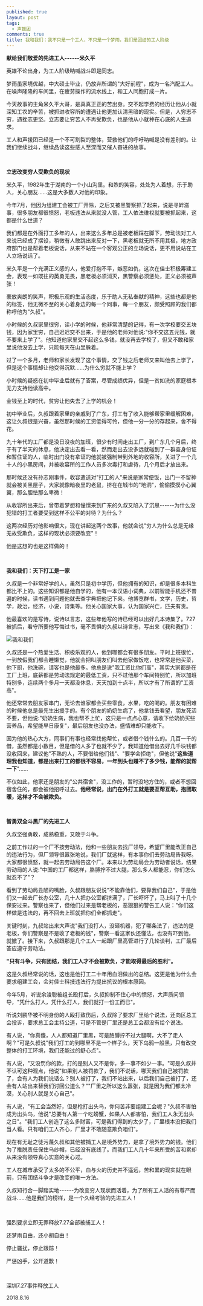 ```yaml
---
published: true
layout: post
tags:
  - 声援团
comments: true
title: 我和我们：我不只是一个工人，不只是一个梦雨，我们是团结的工人阶级
---
```


**献给我们敬爱的先进工人------米久平**
      

英雄不论出身，为工人阶级呐喊战斗即是同志。

梦雨虽家境优越，中大硕士毕业，仍放弃所谓的"大好前程"，成为一名汽配工人。在噪声隆隆的车间里，在疲劳操作的流水线上，和工人同胞打成一片。

今天故事的主角米久平大哥，是真真正正的苦出身。交不起学费的经历让他从小就深知工农的辛苦，被抓进收容所的遭遇让他更加认清黑暗的现实。但是，人穷志不穷，遇挫志更坚。立志要让穷苦人不再受欺负，也是他从小就种在心底的人生追求。

工人和声援团已经是一个不可割裂的整体，营救他们的呼吁呐喊是没有差别的。让我们继续战斗，继续品读这些感人至深而又催人奋进的故事。

<br>

**立志改变穷人受欺负的现状**

米久平，1982年生于湖南的一个小山沟里。和煦的笑容，处处为人着想，乐于助人，关心朋友......这是大多数人对他的印象。

今年7月，他因为组建工会被工厂开除，之后又被黑警察抓了起来，说是寻衅滋事，很多朋友都很愤怒，老板违法从来就没人管，工人依法维权就要被抓起来，这都是什么世道？

我们都是在外面打工多年的人，出来这么多年总是被老板踩在脚下，劳动法对工人来说已经成了摆设，稍微有人敢跳出来反对一下，黑老板就无所不用其极，地方政府部门也是帮着老板说话，从来不站在一个客观公正的立场说话，更不用说站在工人立场说话了。

米久平是一个充满正义感的人，他爱打抱不平，嫉恶如仇，这次在佳士积极筹建工会，表现一如既往的英勇无畏，黑老板必须消灭，黑警察必须惩处，正义必须被声张！

豪放爽朗的笑声，积极乐观的生活态度，乐于助人无私奉献的精神，这些也都是他的标签，他无微不至的关心着身边的每一个同事，每一个朋友，颇受照顾的我们都称呼他为"久叔"。

小时候的久叔家里很穷，读小学的时候，他非常清楚的记得，有一次学校要交五块钱，因为家里穷，自己迟迟交不出来，于是他的老师对他说:"你不交这五元钱，就不要来上学了"。他知道他家里交不起这么多钱，就没再去学校了，但又不敢和家里说他没去上学，只能每天在山里躲着。

过了一个多月，老师和家长发现了这个事情，交了钱之后老师又来叫他去上学了，但是这个事情却让他变得沉默......为什么穷就不能上学？

小时候的疑惑在初中毕业后就有了答案，尽管成绩优异，但是一贫如洗的家庭根本无力支持他读高中。

金钱至上的时代，贫穷让他失去了上学的机会！

初中毕业后，久叔跟着家里的亲戚到了广东，打工有了收入能够帮家里缓解困难，这让久叔很是兴奋，虽然那时候的工资低得可怜，但他一分一分的存起来，舍不得花。

九十年代的工厂都是没日没夜的加班，很少有时间走出工厂，到广东几个月后，终于有了半天的休息，他决定出去看一看，然而走出去没多远就碰到了一群查身份证和暂住证的人，临时出门没有拿证的他就被强制带到外地的收容所，关进了一个几十人的小黑房间，并被收容所的工作人员多次毒打和虐待，几个月后才放出来。

那时候还没有孙志刚事件，收容遣送对"打工的人"来说是家常便饭，出门一不留神就会被关黑屋子，大家就像暗夜里的老鼠，挤在在城市的"地洞"，偷偷摸摸小心翼翼，那么胆怯那么卑微！

从收容所出来后，曾带着梦想和憧憬来到广东的久叔又陷入了沉思------为什么没犯错的打工者要受到这样不公平的对待？为什么？

这两次经历对他影响很大，现在讲起这两个故事，他就会说"穷人为什么总是无缘无故受欺负，这样的现状必须要改变"！

他是这想的也是这样做的！

<br>

**我和我们：天下打工是一家**

久叔是一个非常好学的人，虽然只是初中学历，但他拥有的知识，却是很多本科生都比不上的。这些知识都是他自学的，他有一本汉语小词典，以前智能手机还不普遍的时候，读书遇到问题他就去查字典把他记下来。他博览群书，文学，历史，哲学，政治，经济，小说，诗集等。他关心国家大事，认为国家兴亡，匹夫有责。

他最喜欢的是写诗，说诗以言志，这些年他写的诗已经可以出好几本诗集了。727被抓后，看守所要他写悔过书，毫不畏惧的久叔以诗言志，写出来《我和我们》：

![我和我们](https://photo.ishield.cn/pic/5b757a8e9dc6d632404fcd2f)

久叔还是一个热爱生活、积极乐观的人，他到哪都会有很多朋友。平时上班很忙，一到放假我们都会睡懒觉，他就会把叫朋友们叫去他家做饭吃，也常常是他买菜，他下厨，他洗碗，请客也是他最多。他总是说"我工资比你们高"，其实大家都是在工厂上班，底薪都是劳动法规定的最低工资，只不过他那个车间特别忙，所以加班特别多，连续两个多月一天都没休息，天天加到十点半，所以才有了所谓的"工资高"。

他还常常去朋友家串门，无论去谁家都会买些零食，水果，吃的喝的。朋友有困难的时候他总是最先生出援手的。有个朋友的奶奶生病了，他拿钱去看望，朋友死活不要，但他说:"奶奶生病，我也帮不上忙，这只是一点点心意，请收下给奶奶买些营养品，希望能早日康复"，最后朋友也没办法，盛情难却只能收下。

因为他的热心大方，同事们有事也经常找他帮忙，或者借个钱什么的。几百一千的借，虽然都是小数目，但是借的人多了也就不少了，我知道他借出去好几千块钱都没收回来，建议他"不熟的人，不要借给他们钱"、"要学会拒绝"，但他说"**这些道理我也知道，都是出来打工的都很不容易，一年到头也赚不了多少钱，能帮的就帮一下**"......

不仅如此，他家还是朋友的"公共宿舍"，没工作的，暂时没地方住的，或者不想回宿舍住的，都会被他招呼过去。**他经常说，出门在外打工就是要互帮互助，抱团取暖，这样才不会被欺负。**

<br>

**智勇双全斗黑厂的先进工人**

久叔坚强勇敢，成熟稳重，又敢于斗争。

之前工作过的一个厂不按劳动法，他和一些朋友去找厂领导，希望厂里能改正自己的违法行为，但厂领导很嚣张地说，我们厂就这样，有本事你们去劳动局告我呀。大家都很愤怒，就一起去劳动局告这个厂。本来以为劳动局会为劳动者说话，结果劳动局的人说:"中国的工厂都这样，胳膊拧不过大腿，那么多人都能忍，你们怎么就忍不了"？

看到了劳动局丑陋的嘴脸，久叔跟朋友说说"不能靠他们，要靠我们自己"，于是他们又一起去厂长办公室，几十人把办公室都挤满了，厂长吓坏了，马上叫了十几个保安过来。警察也来了，但他们过来是帮老板的，恶狠狠的警告工人说："你们这样做是违法的，再不回去上班就把你们全都抓走"。

关键时刻，九叔站出来大声说"我们没打人，没砸机器，犯了哪条法了，违法的是老板，你们警察是不是收了老板的钱"，警察一看这家伙还懂法，也没有吓到他，就撤了。接下来，久叔跟那是几个工人一起跟厂里高管进行了几轮谈判，工厂最后答应遵守劳动法。

**"只有斗争，只有团结，我们工人才不会被欺负，才能取得最后的胜利"。**

这是久叔经常说的话，这也是他打工二十年用血泪做出的总结。这更是他为什么会要求组建工会，会对佳士科技违法行为提出抗议的根本原因。

今年5月，听说余浚聪被组长殴打后，久叔抑制不住心中的愤怒，大声质问领导，"凭什么打人，凭什么打人，我们就打一份工而已"。

听说刘鹏华被不明身份的人殴打致伤后，久叔除了要求厂里给个说法，还向区总工会投诉，要求总工会主持公道，可是不管是厂里还是总工会都没有给个说法。

有人说，"你真傻，人人都知道厂里黑，可是胳膊拧不过大腿啊，大不了走人啊？"可是久叔说"我们打工的到哪里不是一个样子么，天下乌鸦一般黑，只有改变整体的打工环境，我们还能过的舒心点"。

有人说，"又没罚你的款，打的是别人又不是你，多一事不如少一事。"可是久叔并不认可这种观点，他说"如果别人被罚款了，我们不说话，哪天我们自己被罚款了，会有人为我们说话么？别人被打了，我们不站出来，以后我们自己被打了，还会有人站出来替我们讨回公道么？""厂里之所以这么嚣张，就是因为我们都太冷漠，关心别人就是关心自己"。

有人说，"有工会当然好，但是枪打出头鸟，你何苦非要组建工会呢？"久叔不害怕成为出头鸟，他说"总要有人第一个吃螃蟹，如果人人都害怕，我们工人永无出头之日"。"我们工人创造了这么多财富，可是我们得到的太少了，厂里根本没把我们当人看。只有咱们工人齐心，厂里才不敢随意欺负咱们"。

现在有无耻之徒污蔑久叔和其他被捕工人是境外势力，是拿了境外势力的钱。他们为了推脱责任保住乌纱帽，已经没有底线了。而我们工人几十年来所受的苦和累却从来没有领导真心实意的关心过。

工人在城市承受了太多的不公平，血与火的历史并不遥远，苦和累的现实就在眼前，只有团结斗争才是改变的唯一方法。

久叔知行合一脚踏实地------为改变穷人现状而活着，为了所有工人活的有尊严而战斗......他是我们的榜样，是一个久经考验的先进工人！

<br>

强烈要求立即无罪释放7.27全部被捕工人！

还梦雨自由，还小胡自由！

停止骚扰，停止跟踪！

严惩凶手，公开道歉！

<br>

深圳7.27事件释放工人

2018.8.16
